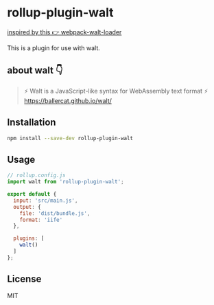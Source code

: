 # rollup-plugin-walt

[inspired by this 👉 webpack-walt-loader](https://github.com/ballercat/walt/blob/master/packages/walt-loader)

This is a plugin for use with walt.

## about walt 👇

> ⚡️ Walt is a JavaScript-like syntax for WebAssembly text format ⚡️ https://ballercat.github.io/walt/

## Installation

```bash
npm install --save-dev rollup-plugin-walt
```

## Usage

```js
// rollup.config.js
import walt from 'rollup-plugin-walt';

export default {
  input: 'src/main.js',
  output: {
    file: 'dist/bundle.js',
    format: 'iife'
  },

  plugins: [
    walt()
  ]
};
```


## License

MIT
